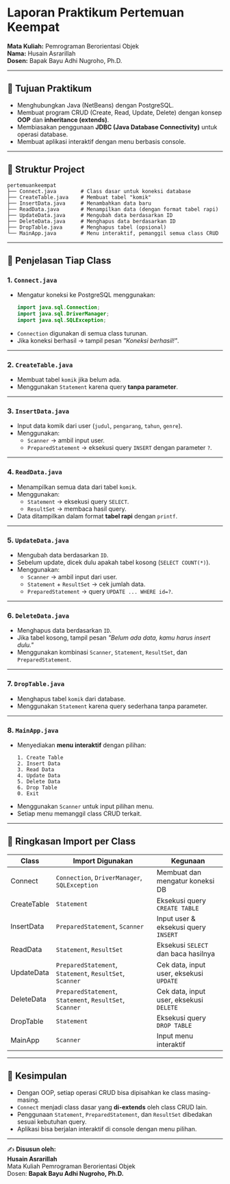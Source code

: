 # Laporan Praktikum Pertemuan Keempat  
**Mata Kuliah:** Pemrograman Berorientasi Objek  
**Nama:** Husain Asrarillah  
**Dosen:** Bapak Bayu Adhi Nugroho, Ph.D.  

---

## 📌 Tujuan Praktikum
- Menghubungkan Java (NetBeans) dengan PostgreSQL.  
- Membuat program CRUD (Create, Read, Update, Delete) dengan konsep **OOP** dan **inheritance (extends)**.  
- Membiasakan penggunaan **JDBC (Java Database Connectivity)** untuk operasi database.  
- Membuat aplikasi interaktif dengan menu berbasis console.  

---

## 📂 Struktur Project
```
pertemuankeempat
├── Connect.java        # Class dasar untuk koneksi database
├── CreateTable.java    # Membuat tabel "komik"
├── InsertData.java     # Menambahkan data baru
├── ReadData.java       # Menampilkan data (dengan format tabel rapi)
├── UpdateData.java     # Mengubah data berdasarkan ID
├── DeleteData.java     # Menghapus data berdasarkan ID
├── DropTable.java      # Menghapus tabel (opsional)
└── MainApp.java        # Menu interaktif, pemanggil semua class CRUD
```

---

## 📖 Penjelasan Tiap Class

### 1. `Connect.java`
- Mengatur koneksi ke PostgreSQL menggunakan:
  ```java
  import java.sql.Connection;
  import java.sql.DriverManager;
  import java.sql.SQLException;
  ```
- `Connection` digunakan di semua class turunan.  
- Jika koneksi berhasil → tampil pesan *"Koneksi berhasil!"*.  

---

### 2. `CreateTable.java`
- Membuat tabel `komik` jika belum ada.  
- Menggunakan `Statement` karena query **tanpa parameter**.  

---

### 3. `InsertData.java`
- Input data komik dari user (`judul`, `pengarang`, `tahun`, `genre`).  
- Menggunakan:
  - `Scanner` → ambil input user.  
  - `PreparedStatement` → eksekusi query `INSERT` dengan parameter `?`.  

---

### 4. `ReadData.java`
- Menampilkan semua data dari tabel `komik`.  
- Menggunakan:
  - `Statement` → eksekusi query `SELECT`.  
  - `ResultSet` → membaca hasil query.  
- Data ditampilkan dalam format **tabel rapi** dengan `printf`.  

---

### 5. `UpdateData.java`
- Mengubah data berdasarkan `ID`.  
- Sebelum update, dicek dulu apakah tabel kosong (`SELECT COUNT(*)`).  
- Menggunakan:
  - `Scanner` → ambil input dari user.  
  - `Statement` + `ResultSet` → cek jumlah data.  
  - `PreparedStatement` → query `UPDATE ... WHERE id=?`.  

---

### 6. `DeleteData.java`
- Menghapus data berdasarkan `ID`.  
- Jika tabel kosong, tampil pesan *"Belum ada data, kamu harus insert dulu."*  
- Menggunakan kombinasi `Scanner`, `Statement`, `ResultSet`, dan `PreparedStatement`.  

---

### 7. `DropTable.java`
- Menghapus tabel `komik` dari database.  
- Menggunakan `Statement` karena query sederhana tanpa parameter.  

---

### 8. `MainApp.java`
- Menyediakan **menu interaktif** dengan pilihan:
  ```
  1. Create Table
  2. Insert Data
  3. Read Data
  4. Update Data
  5. Delete Data
  6. Drop Table
  0. Exit
  ```
- Menggunakan `Scanner` untuk input pilihan menu.  
- Setiap menu memanggil class CRUD terkait.  

---

## 🔑 Ringkasan Import per Class

| Class          | Import Digunakan                                      | Kegunaan                                         |
|----------------|-------------------------------------------------------|--------------------------------------------------|
| Connect        | `Connection`, `DriverManager`, `SQLException`         | Membuat dan mengatur koneksi DB                  |
| CreateTable    | `Statement`                                           | Eksekusi query `CREATE TABLE`                    |
| InsertData     | `PreparedStatement`, `Scanner`                        | Input user & eksekusi query `INSERT`             |
| ReadData       | `Statement`, `ResultSet`                              | Eksekusi `SELECT` dan baca hasilnya              |
| UpdateData     | `PreparedStatement`, `Statement`, `ResultSet`, `Scanner` | Cek data, input user, eksekusi `UPDATE`       |
| DeleteData     | `PreparedStatement`, `Statement`, `ResultSet`, `Scanner` | Cek data, input user, eksekusi `DELETE`       |
| DropTable      | `Statement`                                           | Eksekusi query `DROP TABLE`                      |
| MainApp        | `Scanner`                                             | Input menu interaktif                            |

---

## 📝 Kesimpulan
- Dengan OOP, setiap operasi CRUD bisa dipisahkan ke class masing-masing.  
- `Connect` menjadi class dasar yang **di-extends** oleh class CRUD lain.  
- Penggunaan `Statement`, `PreparedStatement`, dan `ResultSet` dibedakan sesuai kebutuhan query.  
- Aplikasi bisa berjalan interaktif di console dengan menu pilihan.  

---

✍️ **Disusun oleh:**  
**Husain Asrarillah**  
Mata Kuliah Pemrograman Berorientasi Objek  
Dosen: **Bapak Bayu Adhi Nugroho, Ph.D.**  
